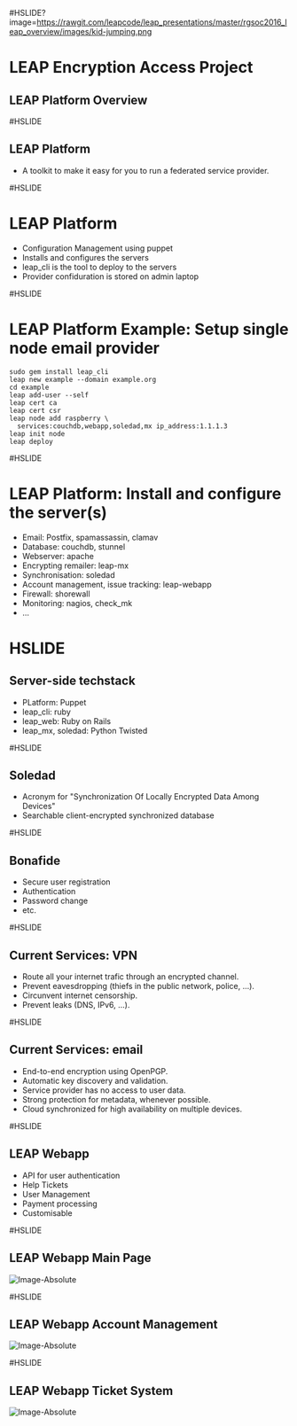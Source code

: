#HSLIDE?image=https://rawgit.com/leapcode/leap_presentations/master/rgsoc2016_leap_overview/images/kid-jumping.png
<!--
TODO:

- Could need some CSS polishing: https://github.com/gitpitch/gitpitch/wiki/Slideshow-Custom-CSS
-->

# LEAP Encryption Access Project

## LEAP Platform Overview

#HSLIDE

## LEAP Platform

- A toolkit to make it easy for you to run a federated service provider.

#HSLIDE

# LEAP Platform

- Configuration Management using puppet
- Installs and configures the servers
- leap_cli is the tool to deploy to the servers
- Provider confiduration is stored on admin laptop

#HSLIDE

# LEAP Platform Example: Setup single node email provider

```
sudo gem install leap_cli
leap new example --domain example.org
cd example
leap add-user --self
leap cert ca
leap cert csr
leap node add raspberry \
  services:couchdb,webapp,soledad,mx ip_address:1.1.1.3
leap init node
leap deploy
```

#HSLIDE

# LEAP Platform: Install and configure the server(s)

- Email: Postfix, spamassassin, clamav
- Database: couchdb, stunnel
- Webserver: apache
- Encrypting remailer: leap-mx
- Synchronisation: soledad
- Account management, issue tracking: leap-webapp
- Firewall: shorewall
- Monitoring: nagios, check_mk
- ...

# HSLIDE

## Server-side techstack

- PLatform: Puppet
- leap_cli: ruby
- leap_web: Ruby on Rails
- leap_mx, soledad: Python Twisted

#HSLIDE

## Soledad

- Acronym for "Synchronization Of Locally Encrypted Data Among Devices"
- Searchable client-encrypted synchronized database

#HSLIDE

## Bonafide

- Secure user registration
- Authentication
- Password change
- etc.

#HSLIDE
## Current Services: VPN

- Route all your internet trafic through an encrypted channel.
- Prevent eavesdropping (thiefs in the public network, police, ...).
- Circunvent internet censorship.
- Prevent leaks (DNS, IPv6, ...).

#HSLIDE

## Current Services: email

- End-to-end encryption using OpenPGP.
- Automatic key discovery and validation.
- Service provider has no access to user data.
- Strong protection for metadata, whenever possible.
- Cloud synchronized for high availability on multiple devices.

#HSLIDE

## LEAP Webapp

- API for user authentication
- Help Tickets
- User Management
- Payment processing
- Customisable

#HSLIDE

## LEAP Webapp Main Page

![Image-Absolute](https://rawgit.com/leapcode/leap_presentations/master/rgsoc2016_leap_overview/images/leap-webapp1.png)


#HSLIDE

## LEAP Webapp Account Management

![Image-Absolute](https://rawgit.com/leapcode/leap_presentations/master/rgsoc2016_leap_overview/images/leap-webapp2.png)

#HSLIDE

## LEAP Webapp Ticket System

![Image-Absolute](https://rawgit.com/leapcode/leap_presentations/master/rgsoc2016_leap_overview/images/leap-webapp-tickets.png)

